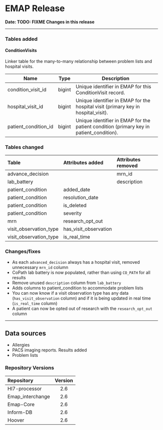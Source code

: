 # EMAP Release

**Date: __TODO: FIXME__ Changes in this release**

---

### Tables added

#### ConditionVisits

Linker table for the many-to-many relationship between problem lists and hospital visits.


| Name               | Type | Description                                                                             |
|--------------------| --- |-----------------------------------------------------------------------------------------|
| condition_visit_id | bigint | Unique identifier in EMAP for this ConditionVisit record.                               |
| hospital_visit_id | bigint | Unique identifier in EMAP for the hospital visit (primary key in hospital_visit).       |
| patient_condition_id | bigint | Unique identifier in EMAP for the patient condition (primary key in patient_condition). |

### Tables changed

Table           | Attributes added | Attributes removed | 
:-- |:-- |:--
advance_decision |  | mrn_id
lab_battery |  | description
patient_condition      | added_date |
patient_condition      | resolution_date |
patient_condition      | is_deleted |
patient_condition      | severity |
mrn | research_opt_out | 
visit_observation_type | has_visit_observation |
visit_observation_type | is_real_time |


### Changes/fixes

- As each `advanced_decision` always has a hospital visit, removed unnecessary `mrn_id` column
- CoPath lab battery is now populated, rather than using `CO_PATH` for all results
- Remove unused `description` column from `lab_battery`
- Adds columns to patient_condition to accommodate problem lists 
- You can now know if a visit observation type has any data (`has_visit_observation` column) and if it is being updated in real time (`is_real_time` column)
- A patient can now be opted out of research with the `research_opt_out` column

---

## Data sources

- Allergies
- PACS imaging reports. Results added
- Problem lists


### Repository Versions

| Repository            | Version |
| :-                    | :-:     |
|Hl7-processor          | 2.6     |
|Emap_interchange       | 2.6     |
|Emap-Core              | 2.6     |
|Inform-DB              | 2.6     |
|Hoover                 | 2.6     |
